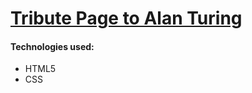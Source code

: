 # [Tribute Page to Alan Turing](https://www.ghttps://leephan2k1.github.io/Tribute-page/oogle.com)
#### Technologies used:
* HTML5
* CSS 
